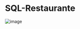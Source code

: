 # SQL-Restaurante
![image](https://github.com/user-attachments/assets/3c6340ab-4a39-436d-9bfb-52ce1e7c8f89)
